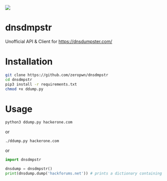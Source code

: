 ![](https://i.imgur.com/Wu3tEEq.jpg)

# dnsdmpstr
Unofficial API &amp; Client for https://dnsdumpster.com/

# Installation
```bash
git clone https://github.com/zeropwn/dnsdmpstr
cd dnsdmpstr
pip3 install -r requirements.txt
chmod +x ddump.py
```

# Usage
```bash
python3 ddump.py hackerone.com
```
or
```bash
./ddump.py hackerone.com
```
or
```python
import dnsdmpstr

dnsdump = dnsdmpstr()
print(dnsdump.dump('hackforums.net')) # prints a dictionary containing the information
```
